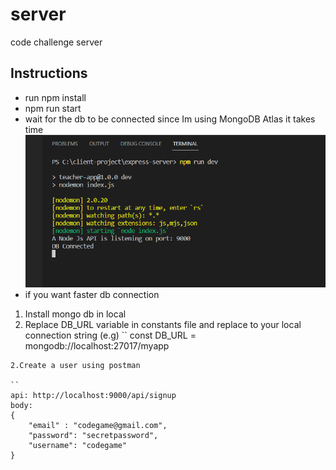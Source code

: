 # server
code challenge server

## Instructions
* run npm install
* npm run start
* wait for the db to be connected since Im using MongoDB Atlas it takes time
![alt text](https://github.com/jcd14313/server/blob/master/images/db.PNG) 
* if you want faster db connection 
1. Install mongo db in local
2. Replace DB_URL variable in constants file and replace to your local connection string
(e.g)
``
const DB_URL = mongodb://localhost:27017/myapp
```
2.Create a user using postman

``
api: http://localhost:9000/api/signup
body: 
{
    "email" : "codegame@gmail.com",
    "password": "secretpassword",
    "username": "codegame"
}
```



